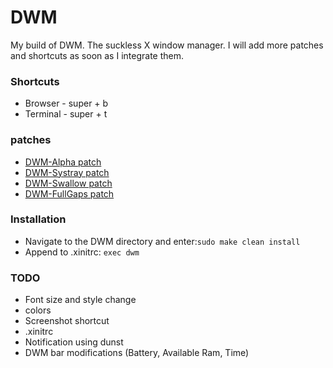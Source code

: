 # DWM

My build of DWM. The suckless X window manager.
I will add more patches and shortcuts as soon as I integrate them.

### Shortcuts
+ Browser - super + b
+ Terminal - super + t

### patches
+ [DWM-Alpha patch](https://dwm.suckless.org/patches/alpha/)
+ [DWM-Systray patch](https://dwm.suckless.org/patches/systray/)
+ [DWM-Swallow patch](https://dwm.suckless.org/patches/swallow/)
+ [DWM-FullGaps patch](https://dwm.suckless.org/patches/fullgaps/)

### Installation

+ Navigate to the DWM directory and enter:`sudo make clean install`
+ Append to .xinitrc: `exec dwm`

### TODO

+ Font size and style change
+ colors
+ Screenshot shortcut
+ .xinitrc
+ Notification using dunst
+ DWM bar modifications (Battery, Available Ram, Time)
